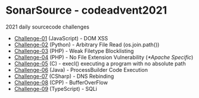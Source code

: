 # SonarSource - codeadvent2021

2021 daily sourcecode challenges
- [Challenge-01](https://github.com/bigb0sss/all-about-appsec/blob/main/sourcecode_review/codeadvent2021/challenge_01.html) (JavaScript) - DOM XSS
- [Challenge-02](https://github.com/bigb0sss/all-about-appsec/blob/main/sourcecode_review/codeadvent2021/challenge_02.py) (Python) - Arbitrary File Read (os.join.path())
- [Challenge-03](https://github.com/bigb0sss/all-about-appsec/blob/main/sourcecode_review/codeadvent2021/challenge_03.php) (PHP) - Weak Filetype Blocklisting
- [Challenge-04](https://github.com/bigb0sss/all-about-appsec/blob/main/sourcecode_review/codeadvent2021/challenge_04.php) (PHP) - No File Extension Vulnerability (<i>*Apache Specific</i>)
- [Challenge-05](https://github.com/bigb0sss/all-about-appsec/blob/main/sourcecode_review/codeadvent2021/challenge_05.c) (C) - execl() executing a program with no absolute path 
- [Challenge-06](https://github.com/bigb0sss/all-about-appsec/blob/main/sourcecode_review/codeadvent2021/challenge_06.java) (Java) - ProcessBuilder Code Execution
- [Challenge-07](https://github.com/bigb0sss/all-about-appsec/blob/main/sourcecode_review/codeadvent2021/challenge_07.cs) (CSharp) - DNS Rebinding
- [Challenge-08](https://github.com/bigb0sss/all-about-appsec/blob/main/sourcecode_review/codeadvent2021/challenge_08.cpp) (CPP) - BufferOverFlow
- [Challenge-09](https://github.com/bigb0sss/all-about-appsec/blob/main/sourcecode_review/codeadvent2021/challenge_09.ts) (TypeScript) - SQLi